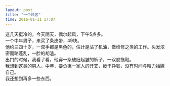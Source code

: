 ```yaml
---
layout: post
title: "一个顾客"
time: 2016-01-11 17:07
---
```

这几天挺冷的，今天阴天，偶尔起风，下午5点多。  
一个中年男子，来买了条皮带，49块。  
他约三四十岁，一双手都是黑色的，估计是沾了机油，做维修之类的工作。头发浓密而略蓬乱，一脸的胡渣。  
出门的时候，我看了看，他穿一条破旧起皱的裤子，一双胶拖鞋。  
我想到这类的男人，中年，要负担一家人的开支，疲于挣钱，没有时间与精力拾腾自己。  
我还想到再多一些东西。
